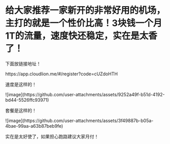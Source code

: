 # 给大家推荐一家新开的非常好用的机场，主打的就是一个性价比高！3块钱一个月1T的流量，速度快还稳定，实在是太香了！

<p>下面放链接地址！</p>
<p>https://app.cloudlion.me/#/register?code=cUZdoHTH</p>
<p>速度是这样的！</p>
![image](https://github.com/user-attachments/assets/9252a49f-b51d-4192-bd44-5526ffc93971)

<p>套餐是这样的！</p>
![image](https://github.com/user-attachments/assets/3f49887b-b05a-4bae-99aa-a63b87beb9fe)

<p>实在是太好使了，如果担心跑路建议大家月付！</p>


